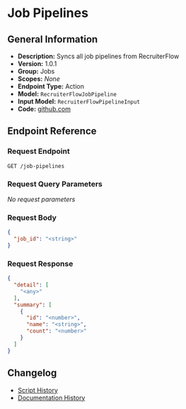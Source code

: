 <!-- BEGIN GENERATED CONTENT -->
# Job Pipelines

## General Information

- **Description:** Syncs all job pipelines from RecruiterFlow
- **Version:** 1.0.1
- **Group:** Jobs
- **Scopes:** _None_
- **Endpoint Type:** Action
- **Model:** `RecruiterFlowJobPipeline`
- **Input Model:** `RecruiterFlowPipelineInput`
- **Code:** [github.com](https://github.com/NangoHQ/integration-templates/tree/main/integrations/recruiterflow/actions/job-pipelines.ts)


## Endpoint Reference

### Request Endpoint

`GET /job-pipelines`

### Request Query Parameters

_No request parameters_

### Request Body

```json
{
  "job_id": "<string>"
}
```

### Request Response

```json
{
  "detail": [
    "<any>"
  ],
  "summary": [
    {
      "id": "<number>",
      "name": "<string>",
      "count": "<number>"
    }
  ]
}
```

## Changelog

- [Script History](https://github.com/NangoHQ/integration-templates/commits/main/integrations/recruiterflow/actions/job-pipelines.ts)
- [Documentation History](https://github.com/NangoHQ/integration-templates/commits/main/integrations/recruiterflow/actions/job-pipelines.md)

<!-- END  GENERATED CONTENT -->

